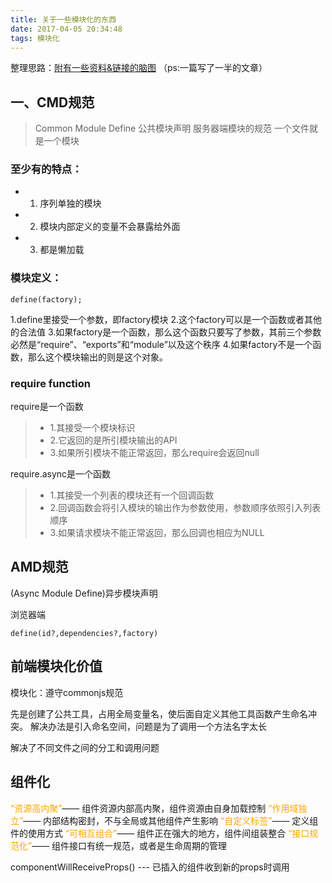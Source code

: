 ```yaml
---
title: 关于一些模块化的东西
date: 2017-04-05 20:34:48
tags: 模块化
---
```


整理思路：[附有一些资料&链接的脑图][1]
（ps:一篇写了一半的文章）

<h2 id="1"> 一、CMD规范 </h2>

>   Common Module Define 公共模块声明
>   服务器端模块的规范
>   一个文件就是一个模块

<h3>至少有的特点： </h3>


*   1. 序列单独的模块
*   2. 模块内部定义的变量不会暴露给外面
*   3. 都是懒加载

<h3>模块定义： </h3>

```
define(factory);
```

1.define里接受一个参数，即factory模块
2.这个factory可以是一个函数或者其他的合法值
3.如果factory是一个函数，那么这个函数只要写了参数，其前三个参数必然是“require”、“exports”和“module”以及这个秩序
4.如果factory不是一个函数，那么这个模块输出的则是这个对象。

<!-- more -->
<h3>require function</h3>
require是一个函数

>* 1.其接受一个模块标识
>* 2.它返回的是所引模块输出的API
>* 3.如果所引模块不能正常返回，那么require会返回null

require.async是一个函数

>* 1.其接受一个列表的模块还有一个回调函数
>* 2.回调函数会将引入模块的输出作为参数使用，参数顺序依照引入列表顺序
>* 3.如果请求模块不能正常返回，那么回调也相应为NULL

<h2 id="2"> AMD规范 </h2>

(Async Module Define)异步模块声明

浏览器端

```
define(id?,dependencies?,factory)
```

<h2 id="2"> 前端模块化价值 </h2>

模块化：遵守commonjs规范

先是创建了公共工具，占用全局变量名，使后面自定义其他工具函数产生命名冲突。
解决办法是引入命名空间，问题是为了调用一个方法名字太长

解决了不同文件之间的分工和调用问题

<h2 id="2"> 组件化 </h2>

<span style="color:orange">“资源高内聚”</span>—— 组件资源内部高内聚，组件资源由自身加载控制
<span style="color:orange">“作用域独立”</span>—— 内部结构密封，不与全局或其他组件产生影响 
<span style="color:orange">“自定义标签”</span>—— 定义组件的使用方式
<span style="color:orange">“可相互组合”</span>—— 组件正在强大的地方，组件间组装整合
<span style="color:orange">“接口规范化”</span>—— 组件接口有统一规范，或者是生命周期的管理

componentWillReceiveProps() --- 已插入的组件收到新的props时调用


  [1]: https://www.processon.com/view/586cb8e2e4b067ce8543e0f4


